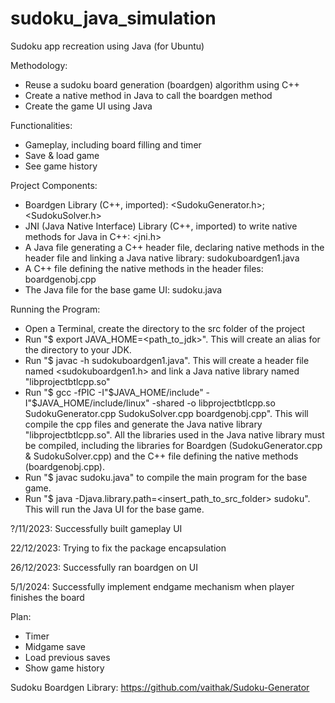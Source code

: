 # sudoku_java_simulation
Sudoku app recreation using Java (for Ubuntu)

Methodology:
- Reuse a sudoku board generation (boardgen) algorithm using C++
- Create a native method in Java to call the boardgen method
- Create the game UI using Java

Functionalities:
- Gameplay, including board filling and timer
- Save & load game
- See game history

Project Components:
- Boardgen Library (C++, imported): <SudokuGenerator.h>; <SudokuSolver.h>
- JNI (Java Native Interface) Library (C++, imported) to write native methods for Java in C++: <jni.h>
- A Java file generating a C++ header file, declaring native methods in the header file and linking a Java native library: sudokuboardgen1.java
- A C++ file defining the native methods in the header files: boardgenobj.cpp
- The Java file for the base game UI: sudoku.java

Running the Program:
- Open a Terminal, create the directory to the src folder of the project
- Run "$ export JAVA_HOME=<path_to_jdk>". This will create an alias for the directory to your JDK.
- Run "$ javac -h sudokuboardgen1.java". This will create a header file named <sudokuboardgen1.h> and link a Java native library named "libprojectbtlcpp.so"
- Run "$ gcc -fPIC -I"$JAVA_HOME/include" -I"$JAVA_HOME/include/linux" -shared -o libprojectbtlcpp.so SudokuGenerator.cpp SudokuSolver.cpp boardgenobj.cpp". This will compile the cpp files and generate the Java native library "libprojectbtlcpp.so". All the libraries used in the Java native library must be compiled, including the libraries for Boardgen (SudokuGenerator.cpp & SudokuSolver.cpp) and the C++ file defining the native methods (boardgenobj.cpp).
- Run "$ javac sudoku.java" to compile the main program for the base game.
- Run "$ java -Djava.library.path=<insert_path_to_src_folder> sudoku". This will run the Java UI for the base game.

?/11/2023: Successfully built gameplay UI

22/12/2023: Trying to fix the package encapsulation

26/12/2023: Successfully ran boardgen on UI

5/1/2024: Successfully implement endgame mechanism when player finishes the board

Plan:
- Timer
- Midgame save
- Load previous saves
- Show game history

Sudoku Boardgen Library: https://github.com/vaithak/Sudoku-Generator
